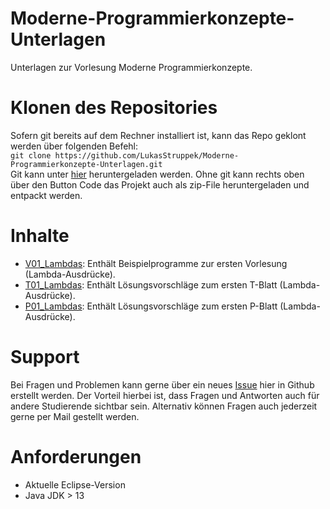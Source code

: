 # Moderne-Programmierkonzepte-Unterlagen
Unterlagen zur Vorlesung Moderne Programmierkonzepte.

# Klonen des Repositories
Sofern git bereits auf dem Rechner installiert ist, kann das Repo geklont werden über folgenden Befehl:  
`git clone https://github.com/LukasStruppek/Moderne-Programmierkonzepte-Unterlagen.git`  
Git kann unter [hier](https://git-scm.com/downloads) heruntergeladen werden. Ohne git kann rechts oben über den Button Code das Projekt auch als zip-File heruntergeladen und entpackt werden.

# Inhalte
- [V01_Lambdas](V01_Lambdas): Enthält Beispielprogramme zur ersten Vorlesung (Lambda-Ausdrücke).
- [T01_Lambdas](T01_Lambdas): Enthält Lösungsvorschläge zum ersten T-Blatt (Lambda-Ausdrücke).
- [P01_Lambdas](P01_Lambdas): Enthält Lösungsvorschläge zum ersten P-Blatt (Lambda-Ausdrücke).

# Support
Bei Fragen und Problemen kann gerne über ein neues [Issue](https://github.com/LukasStruppek/Moderne-Programmierkonzepte-Unterlagen/issues) hier in Github erstellt werden. Der Vorteil hierbei ist, dass Fragen und Antworten auch für andere Studierende sichtbar sein. Alternativ können Fragen auch jederzeit gerne per Mail gestellt werden.

# Anforderungen
- Aktuelle Eclipse-Version
- Java JDK > 13
